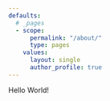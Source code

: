 ```yaml
---
defaults:
  # _pages
  - scope:
      permalink: "/about/"
      type: pages
    values:
      layout: single
      author_profile: true
---
```

Hello World!
